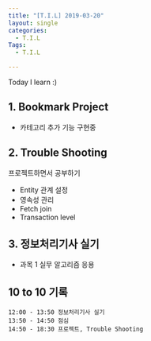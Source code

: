 ```yaml
---
title: "[T.I.L] 2019-03-20"
layout: single
categories:
  - T.I.L
Tags:
  - T.I.L

---
```

Today I learn :)  

   
## 1. Bookmark Project     
* 카테고리 추가 기능 구현중  

## 2. Trouble Shooting  
프로젝트하면서 공부하기  
* Entity 관계 설정  
* 영속성 관리  
* Fetch join   
* Transaction level  

## 3. 정보처리기사 실기  
* 과목 1 실무 알고리즘 응용   


  
## 10 to 10 기록
```
12:00 - 13:50 정보처리기사 실기  
13:50 - 14:50 점심  
14:50 - 18:30 프로젝트, Trouble Shooting  



```



